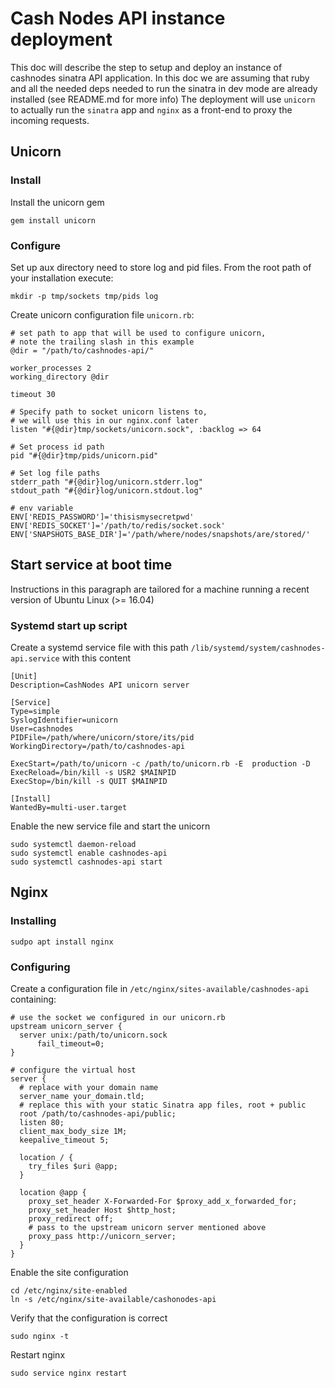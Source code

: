 # Cash Nodes API instance deployment

This doc will describe the step to setup and deploy an instance of cashnodes sinatra API application.
In this doc we are assuming that ruby and all the needed deps needed to run the sinatra in dev mode are already installed (see README.md for more info)
The deployment will use `unicorn` to actually run the `sinatra` app and `nginx` as a front-end to proxy the incoming requests.

## Unicorn

### Install

Install the unicorn gem

    gem install unicorn


### Configure

Set up aux directory need to store log and pid files. From the root path of your installation execute:

    mkdir -p tmp/sockets tmp/pids log

Create unicorn configuration file `unicorn.rb`:

    # set path to app that will be used to configure unicorn,
    # note the trailing slash in this example
    @dir = "/path/to/cashnodes-api/"

    worker_processes 2
    working_directory @dir

    timeout 30

    # Specify path to socket unicorn listens to,
    # we will use this in our nginx.conf later
    listen "#{@dir}tmp/sockets/unicorn.sock", :backlog => 64

    # Set process id path
    pid "#{@dir}tmp/pids/unicorn.pid"

    # Set log file paths
    stderr_path "#{@dir}log/unicorn.stderr.log"
    stdout_path "#{@dir}log/unicorn.stdout.log"

    # env variable
    ENV['REDIS_PASSWORD']='thisismysecretpwd'
    ENV['REDIS_SOCKET']='/path/to/redis/socket.sock'
    ENV['SNAPSHOTS_BASE_DIR']='/path/where/nodes/snapshots/are/stored/'

## Start service at boot time

Instructions in this paragraph are tailored for a machine running a recent version of Ubuntu Linux (>= 16.04)

### Systemd start up script

Create a systemd service file with this path `/lib/systemd/system/cashnodes-api.service` with this content

    [Unit]
    Description=CashNodes API unicorn server
    
    [Service]
    Type=simple
    SyslogIdentifier=unicorn
    User=cashnodes
    PIDFile=/path/where/unicorn/store/its/pid
    WorkingDirectory=/path/to/cashnodes-api
    
    ExecStart=/path/to/unicorn -c /path/to/unicorn.rb -E  production -D
    ExecReload=/bin/kill -s USR2 $MAINPID
    ExecStop=/bin/kill -s QUIT $MAINPID
    
    [Install]
    WantedBy=multi-user.target

Enable the new service file and start the unicorn

    sudo systemctl daemon-reload
    sudo systemctl enable cashnodes-api
    sudo systemctl cashnodes-api start

## Nginx

### Installing

    sudpo apt install nginx

### Configuring

Create a configuration file in `/etc/nginx/sites-available/cashnodes-api` containing:

    # use the socket we configured in our unicorn.rb
    upstream unicorn_server {
      server unix:/path/to/unicorn.sock
          fail_timeout=0;
    }
    
    # configure the virtual host
    server {
      # replace with your domain name
      server_name your_domain.tld;
      # replace this with your static Sinatra app files, root + public
      root /path/to/cashnodes-api/public;
      listen 80;
      client_max_body_size 1M;
      keepalive_timeout 5;
    
      location / {
        try_files $uri @app;
      }
    
      location @app {
        proxy_set_header X-Forwarded-For $proxy_add_x_forwarded_for;
        proxy_set_header Host $http_host;
        proxy_redirect off;
        # pass to the upstream unicorn server mentioned above
        proxy_pass http://unicorn_server;
      }
    }

Enable the site configuration

    cd /etc/nginx/site-enabled
    ln -s /etc/nginx/site-available/cashonodes-api

Verify that the configuration is correct

    sudo nginx -t

Restart nginx

    sudo service nginx restart


